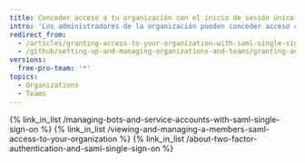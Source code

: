 ```yaml
---
title: Conceder acceso a tu organización con el inicio de sesión único SAML
intro: 'Los administradores de la organización pueden conceder acceso con el inicio de sesión único SAML. Este acceso se les puede conceder a los miembros de la organización, a los bots y a las cuentas de servicio.'
redirect_from:
  - /articles/granting-access-to-your-organization-with-saml-single-sign-on
  - /github/setting-up-and-managing-organizations-and-teams/granting-access-to-your-organization-with-saml-single-sign-on
versions:
  free-pro-team: '*'
topics:
  - Organizations
  - Teams
---
```


{% link_in_list /managing-bots-and-service-accounts-with-saml-single-sign-on %}
{% link_in_list /viewing-and-managing-a-members-saml-access-to-your-organization %}
{% link_in_list /about-two-factor-authentication-and-saml-single-sign-on %}
